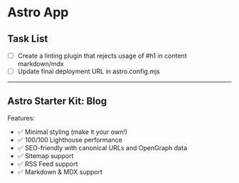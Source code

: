 # Astro App

## Task List

- [ ] Create a linting plugin that rejects usage of #h1 in content markdown/mdx
- [ ] Update final deployment URL in astro.config.mjs

---

## Astro Starter Kit: Blog

Features:

- ✅ Minimal styling (make it your own!)
- ✅ 100/100 Lighthouse performance
- ✅ SEO-friendly with canonical URLs and OpenGraph data
- ✅ Sitemap support
- ✅ RSS Feed support
- ✅ Markdown & MDX support
